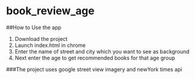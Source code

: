 # book_review_age
##How to Use the app
1. Download the project
2. Launch index.html in chrome
3. Enter the name of street and city which you want to see as background
4. Next enter the age to get recommended books for that age group

###The project uses google street view imagery and newYork times api
